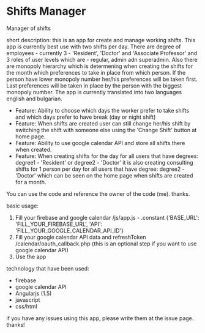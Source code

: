 # Shifts Manager
Manager of shifts

short description: this is an app for create and manage working shifts. This app is currently best use with two shifts per day. There are degree of employees - currently 3 - 'Resident', 'Doctor' and 'Associate Professor' and 3 roles of user levels which are - regular, admin adn superadmin. Also there are monopoly hierarchy which is determening when creating the shifts for the month which preferences to take in place from which person. If the person have lower monopoly number her/his preferences will be taken first. Last preferences will be taken in place by the person with the biggest monopoly number. The app is currently translated into two languages english and bulgarian.
 - Feature: Ability to choose which days the worker prefer to take shifts and which days prefer to have break (day or night shift)
 - Feature: When shifts are created user can still change her/his shift by switching the shift with someone else using the 'Change Shift' button at home page.
 - Feature: Ability to use google calendar API and store all shifts there when created.
 - Feature: When creating shifts for the day for all users that have degrees: degree1 - 'Resident' or degree2 - 'Doctor' it is also creating consulting shifts for 1 person per day for all users that have degree: degree2 - 'Doctor' which can be seen on the home page when shifts are created for a month.

You can use the code and reference the owner of the code (me). thanks.

basic usage: 
 1. Fill your firebase and google calendar  /js/app.js - .constant {'BASE_URL': 'FILL_YOUR_FIREBASE_URL', 'API': 'FILL_YOUR_GOOGLE_CALENDAR_API_ID'}
 2. Fill your google calendar API data and refreshToken /calendar/oauth_callback.php (this is an optional step if you want to use google calendar API)
 3. Use the app
 
technology that have been used:
 - firebase
 - google calendar API
 - Angularjs (1.5)
 - javascript
 - css/html

if you have any issues using this app, please write them at the issue page. thanks!

